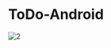 # ToDo-Android

![2](https://cloud.githubusercontent.com/assets/23371010/23587139/4dd08308-01e9-11e7-85b8-f879da93c5d3.png)
